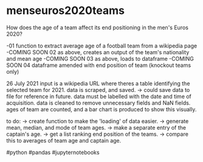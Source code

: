 # menseuros2020teams
How does the age of a team affect its end positioning in the men's Euros 2020?

-01 function to extract average age of a football team from a wikipedia page
-COMING SOON 02 as above, creates an output of the team's nationality and mean age
-COMING SOON 03 as above, loads to dataframe
-COMING SOON 04 dataframe amended with end position of team (knockout teams only)






26 July 2021
input is a wikipedia URL where theres a table identifying the selected team for 2021. 
data is scraped, and saved.
-> could save data to file for reference in future. data must be labelled with the date and time of acquisition.
data is cleaned to remove unnecessary fields and NaN fields.
ages of team are counted, and a bar chart is produced to show this visually.

to do:
-> create function to make the 'loading' of data easier.
-> generate mean, median, and mode of team ages.
-> make a separate entry of the captain's age.
-> get a list ranking end position of the teams.
-> compare this to averages of team age and captain age.

#python #pandas #jupyternotebooks
